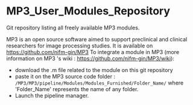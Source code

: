 # MP3_User_Modules_Repository
Git repository listing all freely available MP3 modules.

MP3 is an open source software aimed to support preclinical and clinical researchers for image processing studies. It is available on https://github.com/nifm-gin/MP3
To integrate a module in MP3 (more information on MP3 's wiki : https://github.com/nifm-gin/MP3/wiki):
* download the .m file related to the module on this git repository
* paste it on the MP3 source code folder : `/MP3/MP3/pipeline/Modules/Modules_Furnished/Folder_Name/` where 'Folder_Name' represents the name of any folder.
* Launch the pipeline manager.


